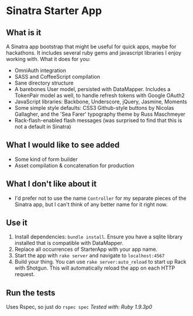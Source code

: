 # Sinatra Starter App

## What is it

A Sinatra app bootstrap that might be useful for quick apps, maybe for
hackathons. It includes several ruby gems and javascript libraries I
enjoy working with. What it does for you:

- OmniAuth integration
- SASS and CoffeeScript compilation
- Sane directory structure
- A barebones User model, persisted with DataMapper. Includes a
  TokenPair model as well, to handle refresh tokens with Google OAuth2
- JavaScript libraries: Backbone, Underscore, jQuery, Jasmine, Moments
- Some simple style defaults: CSS3 Github-style buttons by Nicolas
  Gallagher, and the 'Sea Farer' typography theme by Russ Maschmeyer
- Rack-flash-enabled flash messages (was surprised to find that this is
  not a default in Sinatra)

## What I would like to see added

- Some kind of form builder
- Asset compilation & concatenation for production

## What I don't like about it

- I'd prefer not to use the name `Controller` for my separate pieces of
  the Sinatra app, but I can't think of any better name for it right
  now.

## Use it

1. Install dependencies: `bundle install`. Ensure you have a sqlite
	 library installed that is compatible with DataMapper.
2. Replace all occurrences of StarterApp with your app name.
3. Start the app with `rake server` and navigate to `localhost:4567`
4. Build your thing. You can use `rake server:auto_reload` to start
   up Rack with Shotgun. This will automatically reload the app on each HTTP 
   request.

## Run the tests

Uses Rspec, so just do `rspec spec`
*Tested with: Ruby 1.9.3p0*

